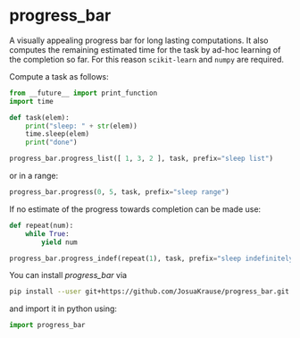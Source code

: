 # progress_bar
A visually appealing progress bar for long lasting computations.
It also computes the remaining estimated time for the task by ad-hoc learning
of the completion so far. For this reason `scikit-learn` and `numpy` are
required.

Compute a task as follows:
```python
from __future__ import print_function
import time

def task(elem):
    print("sleep: " + str(elem))
    time.sleep(elem)
    print("done")

progress_bar.progress_list([ 1, 3, 2 ], task, prefix="sleep list")
```
or in a range:
```python
progress_bar.progress(0, 5, task, prefix="sleep range")
```

If no estimate of the progress towards completion can be made use:
```python
def repeat(num):
    while True:
        yield num

progress_bar.progress_indef(repeat(1), task, prefix="sleep indefinitely")
```

You can install *progress_bar* via
```bash
pip install --user git+https://github.com/JosuaKrause/progress_bar.git
```

and import it in python using:
```python
import progress_bar
```
